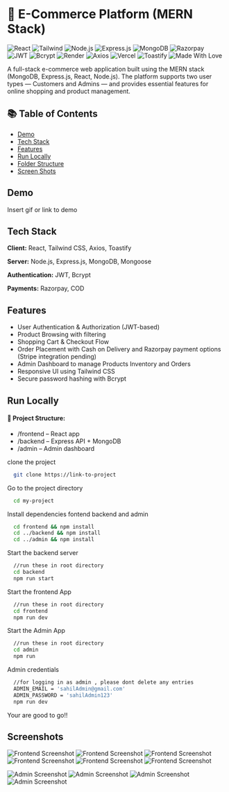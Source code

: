 # 🛒 E-Commerce Platform (MERN Stack)

![React](https://img.shields.io/badge/Frontend-React-blue) ![Tailwind](https://img.shields.io/badge/Styling-TailwindCSS-38b2ac) ![Node.js](https://img.shields.io/badge/Runtime-Node.js-green) ![Express.js](https://img.shields.io/badge/Backend-Express.js-lightgrey) ![MongoDB](https://img.shields.io/badge/Database-MongoDB-brightgreen) ![Razorpay](https://img.shields.io/badge/Payments-Razorpay-purple) ![JWT](https://img.shields.io/badge/Auth-JWT-orange) ![Bcrypt](https://img.shields.io/badge/Security-Bcrypt-yellowgreen) ![Render](https://img.shields.io/badge/Hosted_on-Render-blueviolet) ![Axios](https://img.shields.io/badge/Client-Axios-5A29E4) ![Vercel](https://img.shields.io/badge/Hosted_on-Vercel-black) ![Toastify](https://img.shields.io/badge/UI-Toastify-ffb347) ![Made With Love](https://img.shields.io/badge/Made%20with-%E2%9D%A4-red)

A full-stack e-commerce web application built using the MERN stack (MongoDB, Express.js, React, Node.js). The platform supports two user types — Customers and Admins — and provides essential features for online shopping and product management.

## 📚 Table of Contents

- [Demo](##-Demo)
- [Tech Stack](##-Tech-Stack)
- [Features](##-Features)
- [Run Locally](##-Run-Locally)
- [Folder Structure](####-folder-structure)
- [Screen Shots](##-Screenshots)

## Demo

Insert gif or link to demo

## Tech Stack

**Client:** React, Tailwind CSS, Axios, Toastify

**Server:** Node.js, Express.js, MongoDB, Mongoose

**Authentication:** JWT, Bcrypt

**Payments:** Razorpay, COD

## Features

- User Authentication & Authorization (JWT-based)
- Product Browsing with filtering
- Shopping Cart & Checkout Flow
- Order Placement with Cash on Delivery and Razorpay payment options (Stripe integration pending)
- Admin Dashboard to manage Products Inventory and Orders
- Responsive UI using Tailwind CSS
- Secure password hashing with Bcrypt

## Run Locally

#### 📁 Project Structure:

- /frontend – React app
- /backend – Express API + MongoDB
- /admin – Admin dashboard

clone the project

```bash
  git clone https://link-to-project
```

Go to the project directory

```bash
  cd my-project
```

Install dependencies fontend backend and admin

```bash
  cd frontend && npm install
  cd ../backend && npm install
  cd ../admin && npm install

```

Start the backend server

```bash
  //run these in root directory
  cd backend
  npm run start
```

Start the frontend App

```bash
  //run these in root directory
  cd frontend
  npm run dev
```

Start the Admin App

```bash
  //run these in root directory
  cd admin
  npm run
```

Admin credentials

```bash
  //for logging in as admin , please dont delete any entries
  ADMIN_EMAIL = 'sahilAdmin@gmail.com'
  ADMIN_PASSWORD = 'sahilAdmin123'
  npm run dev
```

Your are good to go!!

## Screenshots

![Frontend Screenshot](/docs/ss_frontend1.png)
![Frontend Screenshot](/docs/ss_frontend2.png)
![Frontend Screenshot](/docs/ss_frontend3.png)
![Frontend Screenshot](/docs/ss_frontend4.png)
![Frontend Screenshot](/docs/ss_frontend5.png)
![Frontend Screenshot](/docs/ss_frontend6.png)

<!-- ![Frontend Screenshot](/docs/ss_frontend7.png) -->

![Admin Screenshot](/docs/ss_admin1.png)
![Admin Screenshot](/docs/ss_admin2.png)
![Admin Screenshot](/docs/ss_admin3.png)
![Admin Screenshot](/docs/ss_admin4.png)
